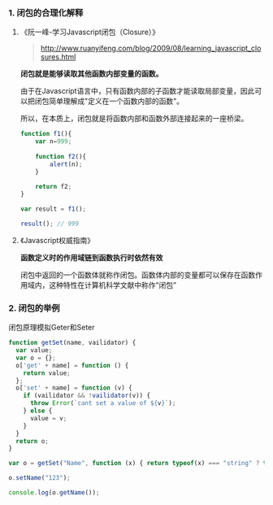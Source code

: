 ### 1. 闭包的合理化解释

1. 《阮一峰-学习Javascript闭包（Closure）》
  
    > http://www.ruanyifeng.com/blog/2009/08/learning_javascript_closures.html

    **闭包就是能够读取其他函数内部变量的函数。**
    
    由于在Javascript语言中，只有函数内部的子函数才能读取局部变量，因此可以把闭包简单理解成"定义在一个函数内部的函数"。
    
    所以，在本质上，闭包就是将函数内部和函数外部连接起来的一座桥梁。
    
    ```js
    function f1(){
        var n=999;
        
        function f2(){
            alert(n); 
        }
        
        return f2;
    }
    
    var result = f1();
    
    result(); // 999
    ```
    


2. 《Javascript权威指南》

   **函数定义时的作用域链到函数执行时依然有效**

   闭包中返回的一个函数体就称作闭包。函数体内部的变量都可以保存在函数作用域内，这种特性在计算机科学文献中称作“闭包”

### 2. 闭包的举例

闭包原理模拟Geter和Seter

```js
function getSet(name, vailidator) {
  var value;
  var o = {};
  o['get' + name] = function () {
    return value;
  };
  o['set' + name] = function (v) {
    if (vailidator && !vailidator(v)) {
      throw Error(`cant set a value of ${v}`);
    } else {
      value = v;
    }
  }
  return o;
}

var o = getSet("Name", function (x) { return typeof(x) === "string" ? true : false })

o.setName("123");

console.log(o.getName());
```



 

